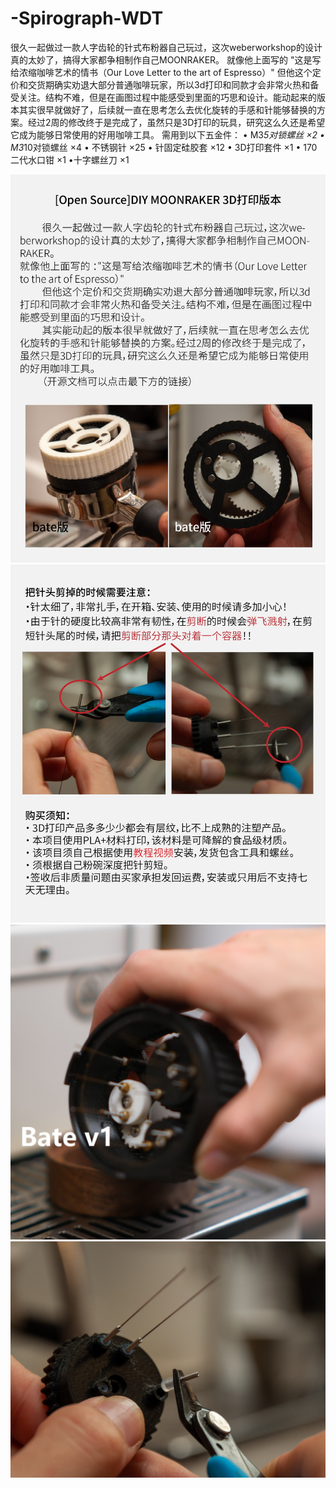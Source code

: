 # -Spirograph-WDT
很久一起做过一款人字齿轮的针式布粉器自己玩过，这次weberworkshop的设计真的太妙了，搞得大家都争相制作自己MOONRAKER。 就像他上面写的 "这是写给浓缩咖啡艺术的情书（Our Love Letter to the art of Espresso）" 但他这个定价和交货期确实劝退大部分普通咖啡玩家，所以3d打印和同款才会非常火热和备受关注。结构不难，但是在画图过程中能感受到里面的巧思和设计。能动起来的版本其实很早就做好了，后续就一直在思考怎么去优化旋转的手感和针能够替换的方案。经过2周的修改终于是完成了，虽然只是3D打印的玩具，研究这么久还是希望它成为能够日常使用的好用咖啡工具。
需用到以下五金件：
	• M3*5对锁螺丝 ×2
	• M3*10对锁螺丝 ×4
	• 不锈钢针 ×25
	• 针固定硅胶套 ×12
	• 3D打印套件 ×1
	• 170二代水口钳 ×1
  •十字螺丝刀 ×1
  
![Image text](https://github.com/qweasdq21/-Spirograph-WDT/blob/d5bd06f087ca3bf639fae03c00f93d7ca84d2767/O1CN01ZTgLSu29O9wPkeb10_!!4022418057.jpg)
![Image text](https://github.com/qweasdq21/-Spirograph-WDT/blob/d5bd06f087ca3bf639fae03c00f93d7ca84d2767/O1CN01NDVGKJ29O9wSbmJrT_!!4022418057.jpg)
![Image text](https://github.com/qweasdq21/-Spirograph-WDT/blob/d5bd06f087ca3bf639fae03c00f93d7ca84d2767/%E5%9B%BE%E7%89%87/DSCF9010.jpg)
![Image text](https://github.com/qweasdq21/-Spirograph-WDT/blob/d5bd06f087ca3bf639fae03c00f93d7ca84d2767/%E5%9B%BE%E7%89%87/DSC_0101.jpg)

